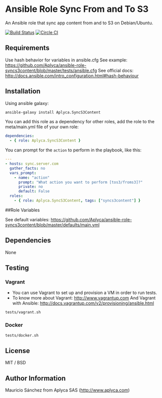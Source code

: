 # Ansible Role Sync From and To S3

An Ansible role that sync app content from and to S3 on Debian/Ubuntu.

[![Build Status](https://travis-ci.org/Aplyca/ansible-role-syncs3content.svg?branch=master)](https://travis-ci.org/Aplyca/ansible-role-syncs3content)
[![Circle CI](https://circleci.com/gh/Aplyca/ansible-role-syncs3content.svg?style=svg)](https://circleci.com/gh/Aplyca/ansible-role-syncs3content)

## Requirements

Use hash behavior for variables in ansible.cfg
See example: https://github.com/Aplyca/ansible-role-syncs3content/blob/master/tests/ansible.cfg
See official docs: http://docs.ansible.com/intro_configuration.html#hash-behaviour

## Installation

Using ansible galaxy:

```bash
ansible-galaxy install Aplyca.SyncS3Content
```
You can add this role as a dependency for other roles, add the role to the meta/main.yml file of your own role:

```yaml
dependencies:
  - { role: Aplyca.SyncS3Content }
```

You can prompt for the `action` to perform in the playbook, like this:

```yaml
---
- hosts: sync.server.com
  gather_facts: no
  vars_prompt:
    - name: "action"
      prompt: "What action you want to perform [tos3/froms3]?"
      private: no
      default: False
  roles:
    - { role: Aplyca.SyncS3Content, tags: ["syncs3content"] }
```

##Role Variables

See default variables: https://github.com/Aplyca/ansible-role-syncs3content/blob/master/defaults/main.yml

## Dependencies

None

## Testing

### Vagrant
* You can use Vagrant to set up and provision a VM in order to run tests.
* To know more about Vagrant: http://www.vagrantup.com
  And Vagrant with Ansible: http://docs.vagrantup.com/v2/provisioning/ansible.html

```bash
tests/vagrant.sh
```
### Docker

```bash
tests/docker.sh
```

License
-------

MIT / BSD

Author Information
------------------

Mauricio Sánchez from Aplyca SAS (http://www.aplyca.com)
